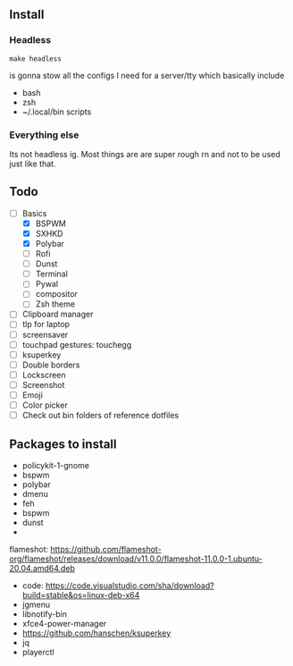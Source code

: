 ## Install

### Headless

`make headless`

is gonna stow all the configs I need for a server/tty which basically include

- bash
- zsh
- ~/.local/bin scripts

### Everything else

Its not headless ig. Most things are are super rough rn and not to be used just like that.

## Todo

- [ ] Basics
    - [x] BSPWM
    - [x] SXHKD
    - [x] Polybar
    - [ ] Rofi
    - [ ] Dunst
    - [ ] Terminal
    - [ ] Pywal
    - [ ] compositor
    - [ ] Zsh theme
- [ ] Clipboard manager
- [ ] tlp for laptop
- [ ] screensaver
- [ ] touchpad gestures: touchegg
- [ ] ksuperkey
- [ ] Double borders
- [ ] Lockscreen
- [ ] Screenshot
- [ ] Emoji
- [ ] Color picker
- [ ] Check out bin folders of reference dotfiles

## Packages to install

- policykit-1-gnome
- bspwm
- polybar
- dmenu
- feh
- bspwm
- dunst
-
flameshot: https://github.com/flameshot-org/flameshot/releases/download/v11.0.0/flameshot-11.0.0-1.ubuntu-20.04.amd64.deb
- code: https://code.visualstudio.com/sha/download?build=stable&os=linux-deb-x64
- jgmenu
- libnotify-bin
- xfce4-power-manager
- https://github.com/hanschen/ksuperkey
- jq
- playerctl